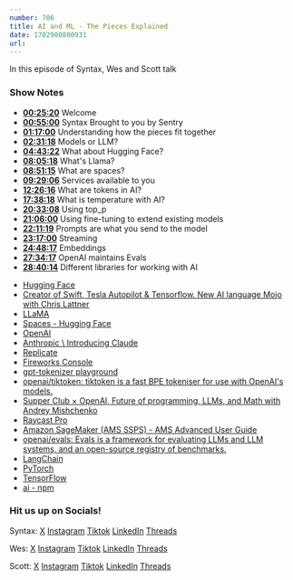 ```yaml
---
number: 706
title: AI and ML - The Pieces Explained
date: 1702900800931
url:
---
```


In this episode of Syntax, Wes and Scott talk

### Show Notes

* **[00:25:20](#t=00:25:20)** Welcome
* **[00:55:00](#t=00:55:00)** Syntax Brought to you by Sentry
* **[01:17:00](#t=01:17:00)** Understanding how the pieces fit together
* **[02:31:18](#t=02:31:18)** Models or LLM?
* **[04:43:22](#t=04:43:22)** What about Hugging Face?
* **[08:05:18](#t=08:05:18)** What's Llama?
* **[08:51:15](#t=08:51:15)** What are spaces?
* **[09:29:06](#t=09:29:06)** Services available to you
* **[12:26:16](#t=12:26:16)** What are tokens in AI?
* **[17:38:18](#t=17:38:18)** What is temperature with AI?
* **[20:33:08](#t=20:33:08)** Using top_p
* **[21:06:00](#t=21:06:00)** Using fine-tuning to extend existing models
* **[22:11:19](#t=22:11:19)** Prompts are what you send to the model
* **[23:17:00](#t=23:17:00)** Streaming
* **[24:48:17](#t=24:48:17)** Embeddings
* **[27:34:17](#t=27:34:17)** OpenAI maintains Evals
* **[28:40:14](#t=28:40:14)** Different libraries for working with AI

- [Hugging Face](https://huggingface.co/)
- [Creator of Swift, Tesla Autopilot & Tensorflow. New AI language Mojo with Chris Lattner](https://syntax.fm/show/679/creator-of-swift-tesla-autopilot-and-tensorflow-new-ai-language-mojo-with-chris-lattner)
- [LLaMA](https://research.facebook.com/publications/llama-open-and-efficient-foundation-language-models/)
- [Spaces - Hugging Face](https://huggingface.co/spaces)
- [OpenAI](https://openai.com/)
- [Anthropic \ Introducing Claude](https://www.anthropic.com/index/introducing-claude)
- [Replicate](https://replicate.com/)
- [Fireworks Console](https://app.fireworks.ai/)
- [gpt-tokenizer playground](https://gpt-tokenizer.dev/)
- [openai/tiktoken: tiktoken is a fast BPE tokeniser for use with OpenAI's models.](https://github.com/openai/tiktoken)
- [Supper Club × OpenAI, Future of programming, LLMs, and Math with Andrey Mishchenko](https://syntax.fm/show/625/supper-club-openai-future-of-programming-llms-and-math-with-andrey-mishchenko)
- [Raycast Pro](https://www.raycast.com/pro)
- [Amazon SageMaker (AMS SSPS) - AMS Advanced User Guide](https://docs.aws.amazon.com/managedservices/latest/userguide/sagemaker.html)
- [openai/evals: Evals is a framework for evaluating LLMs and LLM systems, and an open-source registry of benchmarks.](https://github.com/openai/evals)
- [LangChain](https://www.langchain.com/)
- [PyTorch](https://pytorch.org/)
- [TensorFlow](https://www.tensorflow.org/)
- [ai - npm](https://www.npmjs.com/package/ai)

### Hit us up on Socials!

Syntax: [X](https://twitter.com/syntaxfm) [Instagram](https://www.instagram.com/syntax_fm/) [Tiktok](https://www.tiktok.com/@syntaxfm) [LinkedIn](https://www.linkedin.com/company/96077407/admin/feed/posts/) [Threads](https://www.threads.net/@syntax_fm)

Wes: [X](https://twitter.com/wesbos) [Instagram](https://www.instagram.com/wesbos/) [Tiktok](https://www.tiktok.com/@wesbos) [LinkedIn](https://www.linkedin.com/in/wesbos/) [Threads](https://www.threads.net/@wesbos)

Scott: [X](https://twitter.com/stolinski) [Instagram](https://www.instagram.com/stolinski/) [Tiktok](https://www.tiktok.com/@stolinski) [LinkedIn](https://www.linkedin.com/in/stolinski/) [Threads](https://www.threads.net/@stolinski)